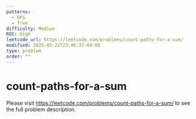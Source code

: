 ```yaml
---
patterns:
  - DFS
  - Tree
difficulty: Medium
ROI: High
leetcode_url: https://leetcode.com/problems/count-paths-for-a-sum/
modified: 2025-03-22T23:46:37-04:00
type: problem
order: ""
---
```


# count-paths-for-a-sum

Please visit https://leetcode.com/problems/count-paths-for-a-sum/ to see the full problem description.
